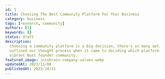 ```yaml
---
id: 1
title: Choosing The Best Community Platform For Your Business
category: business
tags: [research, community]
authors: [1]
keywords: []
status: draft
description:
  Choosing a community platform is a big decision, there's so many options to consider. we've
  outlined our thought process when it came to deciding which platform to use for Incubrain's
  vibrant Nuxt founder community.
featured_image: incubrain-company-values.webp
updatedAt: 2023/11/08
publishedAt: 2023/10/31
---
```

